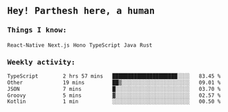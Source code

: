 <samp>
    <h2>Hey! Parthesh here, a human</h2>
    <h3>Things I know: </h3>
    <code>React-Native</code> <code>Next.js</code> <code>Hono</code> <code>TypeScript</code> <code>Java</code> <code>Rust</code>
    <h3>Weekly activity:</h3>
<!--START_SECTION:waka-->

```txt
TypeScript        2 hrs 57 mins   █████████████████████░░░░   83.45 %
Other             19 mins         ██▒░░░░░░░░░░░░░░░░░░░░░░   09.01 %
JSON              7 mins          █░░░░░░░░░░░░░░░░░░░░░░░░   03.70 %
Groovy            5 mins          ▓░░░░░░░░░░░░░░░░░░░░░░░░   02.57 %
Kotlin            1 min           ░░░░░░░░░░░░░░░░░░░░░░░░░   00.50 %
```

<!--END_SECTION:waka-->
</samp>
